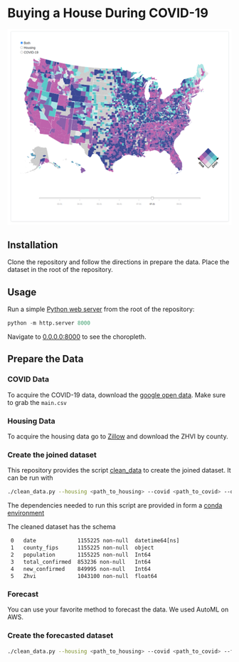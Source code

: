 # Buying a House During COVID-19

![Choropleth](assets/choropleth.png)

## Installation

Clone the repository and follow the directions in prepare the data. Place the dataset in the root of the repository.

## Usage

Run a simple [Python web server](https://docs.python.org/3/library/http.server.html) from the root of the repository:

```python
python -m http.server 8000
```

Navigate to [0.0.0.0:8000](http://0.0.0.0:8000/) to see the choropleth.

## Prepare the Data

### COVID Data
To acquire the COVID-19 data, download the [google open data](https://github.com/GoogleCloudPlatform/covid-19-open-data). Make sure to grab the `main.csv`

### Housing Data
To acquire the housing data go to [Zillow](https://www.zillow.com/research/data/) and download the ZHVI by county.

### Create the joined dataset
This repository provides the script [clean_data](/clean_data.py) to create the joined dataset. It can be run with
```bash
./clean_data.py --housing <path_to_housing> --covid <path_to_covid> --output <output_file_name>
```
The dependencies needed to run this script are provided in form a [conda environment](/covid_housing_env.yml)

The cleaned dataset has the schema
```
 0   date             1155225 non-null  datetime64[ns]
 1   county_fips      1155225 non-null  object
 2   population       1155225 non-null  Int64
 3   total_confirmed  853236 non-null   Int64
 4   new_confirmed    849995 non-null   Int64
 5   Zhvi             1043100 non-null  float64
 ```

### Forecast
You can use your favorite method to forecast the data. We used AutoML on AWS.

### Create the forecasted dataset
```bash
./clean_data.py --housing <path_to_housing> --covid <path_to_covid> --forecast <output_file_name> --output <output_file_name>
```
